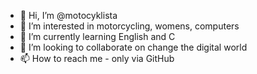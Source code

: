 - 👋 Hi, I’m @motocyklista
- 👀 I’m interested in motorcycling, womens, computers
- 🌱 I’m currently learning English and C
- 💞️ I’m looking to collaborate on change the digital world 
- 📫 How to reach me - only via GitHub

<!---
motocyklista/motocyklista is a ✨ special ✨ repository because its `README.md` (this file) appears on your GitHub profile.
You can click the Preview link to take a look at your changes.
--->
